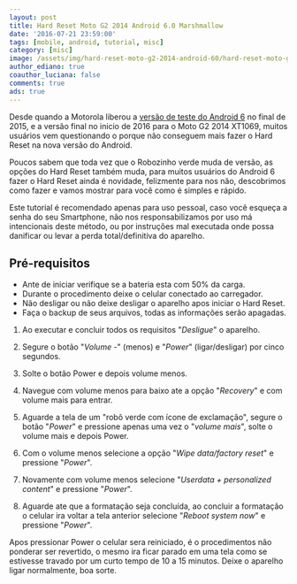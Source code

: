 ```yaml
---
layout: post
title: Hard Reset Moto G2 2014 Android 6.0 Marshmallow
date: '2016-07-21 23:59:00'
tags: [mobile, android, tutorial, misc]
category: [misc]
image: /assets/img/hard-reset-moto-g2-2014-android-60/hard-reset-moto-g2-2014-android-60.jpg
author_ediano: true
coauthor_luciana: false
comments: true
ads: true
---
```


Desde quando a Motorola liberou a <a href="http://www.insideblock.com/post/moto-g2-2014-ganha-atualizacao-para-o.html" target="_blank">versão de teste do Android 6</a> no final de 2015, e a versão final no inicio de 2016 para o Moto G2 2014 XT1069, muitos usuários vem questionando o porque não conseguem mais fazer o Hard Reset na nova versão do Android.

Poucos sabem que toda vez que o Robozinho verde muda de versão, as opções do Hard Reset também muda, para muitos usuários do Android 6 fazer o Hard Reset ainda é novidade, felizmente para nos não, descobrimos como fazer e vamos mostrar para você como é simples e rápido.

Este tutorial é recomendado apenas para uso pessoal, caso você esqueça a senha do seu Smartphone, não nos responsabilizamos por uso má intencionais deste método, ou por instruções mal executada onde possa danificar ou levar a perda total/definitiva do aparelho.

## Pré-requisitos
* Ante de iniciar verifique se a bateria esta com 50% da carga.
* Durante o procedimento deixe o celular conectado ao carregador.
* Não desligar ou não deixe desligar o aparelho apos iniciar o Hard Reset.
* Faça o backup de seus arquivos, todas as informações serão apagadas.

1. Ao executar e concluir todos os requisitos "*Desligue*" o aparelho.

2. Segure o botão "*Volume -*" (menos) e "*Power*" (ligar/desligar) por cinco segundos.

3. Solte o botão Power e depois volume menos.

4. Navegue com volume menos para baixo ate a opção "*Recovery*" e com volume mais para entrar.

5. Aguarde a tela de um "robô verde com ícone de exclamação", segure o botão "*Power*" e pressione apenas uma vez o "*volume mais*", solte o volume mais e depois Power.

6. Com o volume menos selecione a opção "*Wipe data/factory reset*" e pressione "*Power*".

7. Novamente com volume menos selecione "*Userdata + personalized content*" e pressione "*Power*".

8. Aguarde ate que a formatação seja concluída, ao concluir a formatação o celular ira voltar a tela anterior selecione "*Reboot system now*" e pressione "*Power*".

Apos pressionar Power o celular sera reiniciado, é o procedimentos não ponderar ser revertido, o mesmo ira ficar parado em uma tela como se estivesse travado por um curto tempo de 10 a 15 minutos. Deixe o aparelho ligar normalmente, boa sorte.